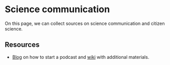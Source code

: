 # Science communication

On this page, we can collect sources on science communication and citizen science.

## Resources

- [Blog](https://www.dsquintana.blog/podcast-guide/) on how to start a podcast and [wiki](https://osf.io/exu5h/) with additional materials.


